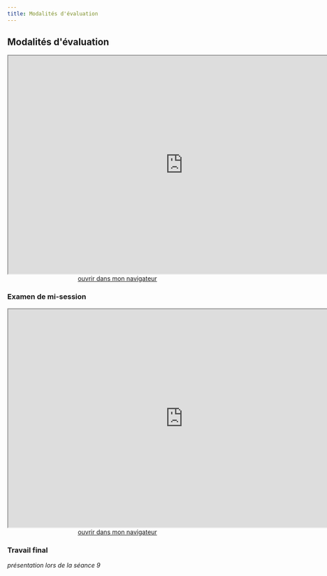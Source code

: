 ```yaml
--- 
title: Modalités d'évaluation
---
```


## Modalités d'évaluation

<iframe src="https://mmellet.github.io/ELD718/slides/Seance-1-1.html#/5" title="description"  height="500" width="800" allowfullscreen="allowfullscreen"></iframe>

<div style="text-align:center">
<a href="https://mmellet.github.io/ELD718/slides/Seance-1-1.html#/5" target="_blank">ouvrir dans mon navigateur</a>
</div>


### Examen de mi-session 

<iframe src="https://mmellet.github.io/ELD718/slides/Travail-mi-session.html" title="description"  height="500" width="800" allowfullscreen="allowfullscreen"></iframe>

<div style="text-align:center">
<a href="https://mmellet.github.io/ELD718/slides/Travail-mi-session.html" target="_blank">ouvrir dans mon navigateur</a>
</div>



### Travail final 
*présentation lors de la séance 9*





